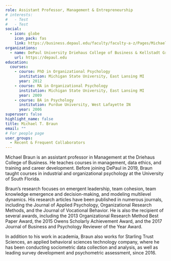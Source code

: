 ```yaml
---
role: Assistant Professor, Management & Entrepreneurship
# interests:
#   - Test
#   - Test
social:
  - icon: globe
    icon_pack: fas
    link: https://business.depaul.edu/faculty/faculty-a-z/Pages/Michael_Braun.aspx
organizations:
  - name: DePaul University Driehaus College of Business & Kellstadt Graduate School of Business
    url: https://depaul.edu
education:
  courses:
    - course: PhD in Organizational Psychology
      institution: Michigan State University, East Lansing MI
      year: 2012
    - course: MA in Organizational Psychology
      institution: Michigan State University, East Lansing MI
      year: 2009
    - course: BA in Psychology
      institution: Purdue University, West Lafayette IN
      year: 2006
superuser: false
highlight_name: false
title: Michael T. Braun
email: ""
# For people page
user_groups: 
  - Recent & Frequent Collaborators
---
```

Michael Braun is an assistant professor in Management at the Driehaus College of Business. He teaches courses in management, data ethics, and training and career development. Before joining DePaul in 2019, Braun taught courses in industrial and organizational psychology at the University of South Florida.

Braun’s research focuses on emergent leadership, team cohesion, team knowledge emergence and decision-making, and modeling multilevel dynamics. His research articles have been published in numerous journals, including the Journal of Applied Psychology, Organizational Research Methods, and the Journal of Vocational Behavior. He is also the recipient of several awards, including the 2013 Organizational Research Method Best Paper Award, the 2015 Owens Scholarly Achievement Award, and the 2017 Journal of Business and Psychology Reviewer of the Year Award.

In addition to his work in academia, Braun also works for Starling Trust Sciences, an applied behavioral sciences technology company, where he has been conducting sociometric data collection and analysis, as well as leading survey development and psychometric assessment, since 2016. ​